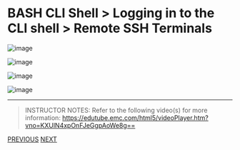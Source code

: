 # BASH CLI Shell > Logging in to the CLI shell > Remote SSH Terminals

![image](https://user-images.githubusercontent.com/36435980/148658207-700650d2-de0a-4f1f-a671-0ce3a2309757.png)

![image](https://user-images.githubusercontent.com/36435980/149011564-5b5560ad-9d6f-4b90-87af-f9dc80495842.png)

![image](https://user-images.githubusercontent.com/36435980/148658161-d6e2eb0a-0eab-44e2-8213-30b030f606d2.png)

![image](https://user-images.githubusercontent.com/36435980/149011615-35ceb434-8c0b-4ef3-809d-ff422f514760.png)

*****

> INSTRUCTOR NOTES:
> Refer to the following video(s) for more information: 
> https://edutube.emc.com/html5/videoPlayer.htm?vno=KXUlN4xpOnFJeGgpAoWe8g==  
> 

[PREVIOUS](./topic_1.md)     [NEXT](./topic_3.md)
